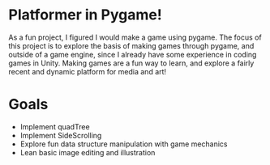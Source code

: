 # Platformer in Pygame!

As a fun project, I figured I would make a game using pygame. The focus of this project is to explore the basis of making games through pygame, and outside of a game engine, since I already have some experience in coding games in Unity. Making games are a fun way to learn, and explore a fairly recent and dynamic platform for media and art!

# Goals
- Implement quadTree
- Implement SideScrolling
- Explore fun data structure manipulation with game mechanics
- Lean basic image editing and illustration

